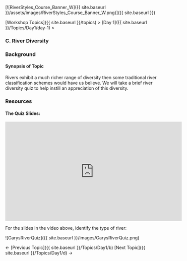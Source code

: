 [![RiverStyles_Course_Banner_W]({{ site.baseurl }}/assets/images/RiverStyles_Course_Banner_W.png)]({{ site.baseurl }})



[Workshop Topics]({{ site.baseurl }}/topics)‎ > ‎[Day 1]({{ site.baseurl }}/Topics/Day1/day-1)‎ > ‎

### C. River Diversity



### Background

#### Synopsis of Topic

Rivers exhibit a much richer range of diversity then some traditional river classification schemes would have us believe. We will take a brief river diversity quiz to help instill an appreciation of this diversity.



### Resources

#### The Quiz Slides:

<iframe width="560" height="315" src="https://www.youtube.com/embed/5ZTdB5Uhn9k" frameborder="0" allowfullscreen></iframe>


For the slides in the video above, identify the type of river:



![GarysRiverQuiz]({{ site.baseurl }}/images/GarysRiverQuiz.png)



← [Previous Topic]({{ site.baseurl }}/Topics/Day1/b)                     [Next Topic]({{ site.baseurl }}/Topics/Day1/d) →